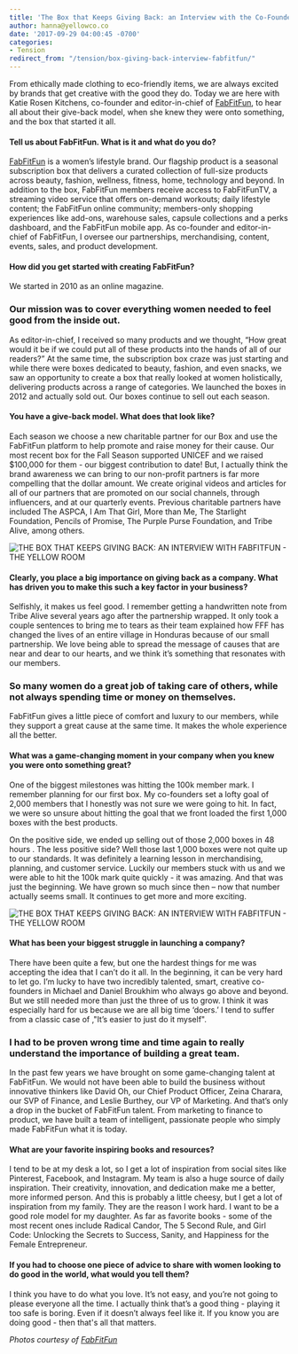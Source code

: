 ```yaml
---
title: 'The Box that Keeps Giving Back: an Interview with the Co-Founder of FabFitFun'
author: hanna@yellowco.co
date: '2017-09-29 04:00:45 -0700'
categories:
- Tension
redirect_from: "/tension/box-giving-back-interview-fabfitfun/"
---
```


From ethically made clothing to eco-friendly items, we are always excited by brands that get creative with the good they do. Today we are here with Katie Rosen Kitchens, co-founder and editor-in-chief of [FabFitFun](https://fabfitfun.com/), to hear all about their give-back model, when she knew they were onto something, and the box that started it all.

#### Tell us about FabFitFun. What is it and what do you do?

[FabFitFun](https://fabfitfun.com/) is a women’s lifestyle brand. Our flagship product is a seasonal subscription box that delivers a curated collection of full-size products across beauty, fashion, wellness, fitness, home, technology and beyond. In addition to the box, FabFitFun members receive access to FabFitFunTV, a streaming video service that offers on-demand workouts; daily lifestyle content; the FabFitFun online community; members-only shopping experiences like add-ons, warehouse sales, capsule collections and a perks dashboard, and the FabFitFun mobile app. As co-founder and editor-in-chief of FabFitFun, I oversee our partnerships, merchandising, content, events, sales, and product development.

#### How did you get started with creating FabFitFun?

We started in 2010 as an online magazine.

### Our mission was to cover everything women needed to feel good from the inside out.

As editor-in-chief, I received so many products and we thought, “How great would it be if we could put all of these products into the hands of all of our readers?” At the same time, the subscription box craze was just starting and while there were boxes dedicated to beauty, fashion, and even snacks, we saw an opportunity to create a box that really looked at women holistically, delivering products across a range of categories. We launched the boxes in 2012 and actually sold out. Our boxes continue to sell out each season.

#### You have a give-back model. What does that look like?

Each season we choose a new charitable partner for our Box and use the FabFitFun platform to help promote and raise money for their cause. Our most recent box for the Fall Season supported UNICEF and we raised $100,000 for them - our biggest contribution to date! But, I actually think the brand awareness we can bring to our non-profit partners is far more compelling that the dollar amount. We create original videos and articles for all of our partners that are promoted on our social channels, through influencers, and at our quarterly events. Previous charitable partners have included The ASPCA, I Am That Girl, More than Me, The Starlight Foundation, Pencils of Promise, The Purple Purse Foundation, and Tribe Alive, among others.

![THE BOX THAT KEEPS GIVING BACK: AN INTERVIEW WITH FABFITFUN - THE YELLOW ROOM](https://yellow-blog-images.imgix.net/2017/09/065A6927.jpg)

#### Clearly, you place a big importance on giving back as a company. What has driven you to make this such a key factor in your business?

Selfishly, it makes us feel good. I remember getting a handwritten note from Tribe Alive several years ago after the partnership wrapped. It only took a couple sentences to bring me to tears as their team explained how FFF has changed the lives of an entire village in Honduras because of our small partnership. We love being able to spread the message of causes that are near and dear to our hearts, and we think it’s something that resonates with our members.

### So many women do a great job of taking care of others, while not always spending time or money on themselves.

FabFitFun gives a little piece of comfort and luxury to our members, while they support a great cause at the same time. It makes the whole experience all the better.

#### What was a game-changing moment in your company when you knew you were onto something great?

One of the biggest milestones was hitting the 100k member mark. I remember planning for our first box. My co-founders set a lofty goal of 2,000 members that I honestly was not sure we were going to hit. In fact, we were so unsure about hitting the goal that we front loaded the first 1,000 boxes with the best products.

On the positive side, we ended up selling out of those 2,000 boxes in 48 hours . The less positive side? Well those last 1,000 boxes were not quite up to our standards. It was definitely a learning lesson in merchandising, planning, and customer service. Luckily our members stuck with us and we were able to hit the 100k mark quite quickly - it was amazing. And that was just the beginning. We have grown so much since then – now that number actually seems small. It continues to get more and more exciting.

![THE BOX THAT KEEPS GIVING BACK: AN INTERVIEW WITH FABFITFUN - THE YELLOW ROOM](https://yellow-blog-images.imgix.net/2017/09/065A7334.jpg)

#### What has been your biggest struggle in launching a company?

There have been quite a few, but one the hardest things for me was accepting the idea that I can’t do it all. In the beginning, it can be very hard to let go. I’m lucky to have two incredibly talented, smart, creative co-founders in Michael and Daniel Broukhim who always go above and beyond. But we still needed more than just the three of us to grow. I think it was especially hard for us because we are all big time ‘doers.’ I tend to suffer from a classic case of ,"It’s easier to just do it myself".

### I had to be proven wrong time and time again to really understand the importance of building a great team.

In the past few years we have brought on some game-changing talent at FabFitFun. We would not have been able to build the business without innovative thinkers like David Oh, our Chief Product Officer, Zeina Charara, our SVP of Finance, and Leslie Burthey, our VP of Marketing. And that’s only a drop in the bucket of FabFitFun talent. From marketing to finance to product, we have built a team of intelligent, passionate people who simply made FabFitFun what it is today.

#### What are your favorite inspiring books and resources?

I tend to be at my desk a lot, so I get a lot of inspiration from social sites like Pinterest, Facebook, and Instagram. My team is also a huge source of daily inspiration. Their creativity, innovation, and dedication make me a better, more informed person. And this is probably a little cheesy, but I get a lot of inspiration from my family. They are the reason I work hard. I want to be a good role model for my daughter. As far as favorite books - some of the most recent ones include Radical Candor, The 5 Second Rule, and Girl Code: Unlocking the Secrets to Success, Sanity, and Happiness for the Female Entrepreneur.

#### If you had to choose one piece of advice to share with women looking to do good in the world, what would you tell them?

I think you have to do what you love. It’s not easy, and you’re not going to please everyone all the time. I actually think that’s a good thing - playing it too safe is boring. Even if it doesn’t always feel like it. If you know you are doing good - then that's all that matters.

_Photos courtesy of [FabFitFun](https://fabfitfun.com/)_
